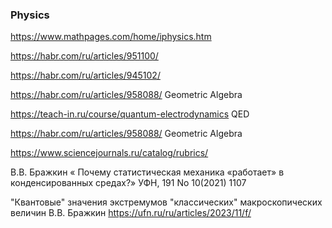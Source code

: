### Physics

https://www.mathpages.com/home/iphysics.htm

https://habr.com/ru/articles/951100/

https://habr.com/ru/articles/945102/

https://habr.com/ru/articles/958088/ Geometric Algebra

https://teach-in.ru/course/quantum-electrodynamics  QED

 https://habr.com/ru/articles/958088/ Geometric Algebra

https://www.sciencejournals.ru/catalog/rubrics/

В.В. Бражкин « Почему статистическая механика «работает» в конденсированных средах?» УФН, 191 No 10(2021) 1107

"Квантовые" значения экстремумов "классических" макроскопических величин В.В. Бражкин
https://ufn.ru/ru/articles/2023/11/f/
